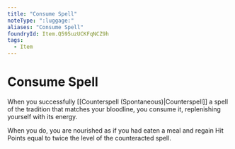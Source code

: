 ```yaml
---
title: "Consume Spell"
noteType: ":luggage:"
aliases: "Consume Spell"
foundryId: Item.Q595uzUCKFqNCZ9h
tags:
  - Item
---
```


# Consume Spell

When you successfully [[Counterspell (Spontaneous)|Counterspell]] a spell of the tradition that matches your bloodline, you consume it, replenishing yourself with its energy.

When you do, you are nourished as if you had eaten a meal and regain Hit Points equal to twice the level of the counteracted spell.
